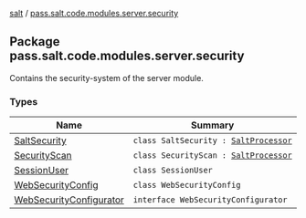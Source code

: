 [salt](../index.md) / [pass.salt.code.modules.server.security](./index.md)

## Package pass.salt.code.modules.server.security

Contains the security-system of the server module.

### Types

| Name | Summary |
|---|---|
| [SaltSecurity](-salt-security/index.md) | `class SaltSecurity : `[`SaltProcessor`](../pass.salt.code.modules/-salt-processor/index.md) |
| [SecurityScan](-security-scan/index.md) | `class SecurityScan : `[`SaltProcessor`](../pass.salt.code.modules/-salt-processor/index.md) |
| [SessionUser](-session-user/index.md) | `class SessionUser` |
| [WebSecurityConfig](-web-security-config/index.md) | `class WebSecurityConfig` |
| [WebSecurityConfigurator](-web-security-configurator/index.md) | `interface WebSecurityConfigurator` |
